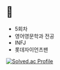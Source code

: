 # 🥸
- 5회차
- 영어영문학과 전공
- INFJ
- 롯데자이언츠팬

[![Solved.ac Profile](http://mazassumnida.wtf/api/v2/generate_badge?boj=ssongnoss66)](https://solved.ac/ssongnoss66/)
